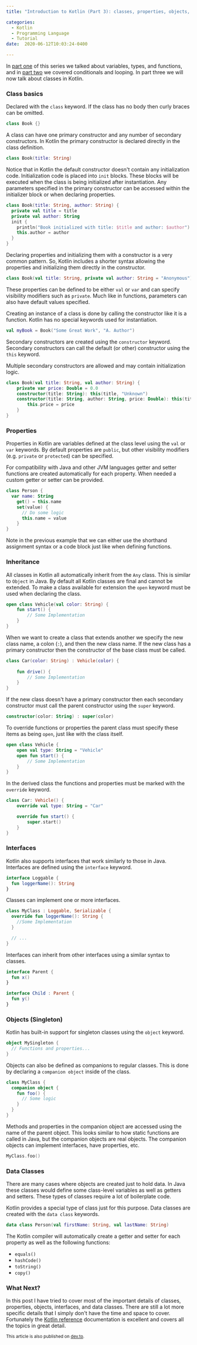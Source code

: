 ```yaml
---
title: "Introduction to Kotlin (Part 3): classes, properties, objects, and interfaces"

categories:
  - Kotlin
  - Programming Language
  - Tutorial
date:  2020-06-12T10:03:24-0400

---
```


In <a href="{{ site.url }}/posts/kotlin-part1-variables-types-functions">part one</a> of this series we talked about 
variables, types, and functions, and in <a href="{{ site.url }}/posts/kotlin-part2-conditionals-loops">part two</a>
we covered conditionals and looping. In part three we will now talk about classes in Kotlin.

### Class basics

Declared with the `class` keyword. If the class has no body then curly braces can be omitted.

```kotlin
class Book {}
```

A class can have one primary constructor and any number of secondary constructors. In Kotlin the primary constructor is 
declared directly in the class definition.

```kotlin
class Book(title: String)
```

Notice that in Kotlin the default constructor doesn't contain any initialization code. Initialization code is placed 
into `init` blocks.  These blocks will be executed when the class is being initialized after instantiation. Any 
parameters specified in the primary constructor can be accessed within the initializer block or when declaring properties.

```kotlin
class Book(title: String, author: String) {
  private val title = title
  private val author: String
  init {
    println("Book initialized with title: $title and author: $author")
    this.author = author
  }
}
```

Declaring properties and initializing them with a constructor is a very common pattern. So, Kotlin includes a shorter 
syntax allowing the properties and initializing them directly in the constructor.

```kotlin
class Book(val title: String, private val author: String = "Anonymous")
```

These properties can be defined to be either `val` or `var` and can specify visibility modifiers such as `private`. 
Much like in functions, parameters can also have default values specified.

Creating an instance of a class is done by calling the constructor like it is a function. Kotlin has no special 
keywords used for instantiation.

```kotlin
val myBook = Book("Some Great Work", "A. Author")
```

Secondary constructors are created using the `constructor` keyword. Secondary constructors can call the default (or 
other) constructor using the `this` keyword.

Multiple secondary constructors are allowed and may contain initialization logic.

```kotlin
class Book(val title: String, val author: String) {
    private var price: Double = 0.0
    constructor(title: String): this(title, "Unknown")
    constructor(title: String, author: String, price: Double): this(title, author) {
        this.price = price
    }
}
```

### Properties

Properties in Kotlin are variables defined at the class level using the `val` or `var` keywords. By default properties 
are `public`, but other visibility modifiers (e.g. `private` or `protected`) can be specified.

For compatibility with Java and other JVM languages getter and setter functions are created automatically for each 
property. When needed a custom getter or setter can be provided.

```kotlin
class Person {
  var name: String
    get() = this.name
    set(value) {
      // Do some logic
      this.name = value
    }
}
```

Note in the previous example that we can either use the shorthand assignment syntax or a code block just like when 
defining functions.

### Inheritance

All classes in Kotlin all automatically inherit from the `Any` class. This is similar to `Object` in Java. By default 
all Kotlin classes are final and cannot be extended. To make a class available for extension the `open` keyword must 
be used when declaring the class.

```kotlin
open class Vehicle(val color: String) {
    fun start() {
        // Some Implementation
    }
}
```

When we want to create a class that extends another we specify the new class name, a colon (`:`), and then the new 
class name. If the new class has a primary constructor then the constructor of the base class must be called.

```kotlin
class Car(color: String) : Vehicle(color) {
  
    fun drive() {
        // Some Implementation
    }
}
```

If the new class doesn't have a primary constructor then each secondary constructor must call the parent constructor 
using the `super` keyword. 

```kotlin
constructor(color: String) : super(color)
```

To override functions or properties the parent class must specify these items as being `open`, just like with the class itself.

```kotlin
open class Vehicle {
    open val type: String = "Vehicle"
    open fun start() {
        // Some Implementation
    }
}
```

In the derived  class the functions and properties must be marked with the `override` keyword.

```kotlin
class Car: Vehicle() {
    override val type: String = "Car"

    override fun start() {
        super.start()
    }
}
```

### Interfaces

Kotlin also supports interfaces that work similarly  to those in Java. Interfaces are defined using the `interface` keyword.

```kotlin
interface Loggable {
  fun loggerName(): String
}
```

Classes can implement one or more interfaces.

```kotlin
class MyClass : Loggable, Serializable {
  override fun loggerName(): String {
    //Some Implementation
  }

  // ...
}
```

Interfaces can inherit from other interfaces using a similar syntax to classes.

```kotlin
interface Parent {
  fun x()
}

interface Child : Parent {
  fun y()
}
```

### Objects (Singleton)

Kotlin has built-in support for singleton classes using the `object` keyword.

```kotlin
object MySingleton {
  // Functions and properties...
}
```

Objects can also be defined as companions to regular classes. This is done by declaring a `companion object` inside of the class.

```kotlin
class MyClass {
  companion object {
    fun foo() {
      // Some logic
    }
  }
}
```

Methods and properties in the companion object are accessed using the name of the parent object. This looks similar to 
how static functions are called in Java, but the companion objects are real objects. The companion objects can implement 
interfaces, have properties, etc.

```kotlin
MyClass.foo()
```

### Data Classes

There are many cases where objects are created just to hold data. In Java these classes would define some class-level 
variables as well as getters and setters. These types of classes require a lot of boilerplate code.

Kotlin provides a special type of class just for this purpose. Data classes are created with the `data class` keywords. 

```kotlin
data class Person(val firstName: String, val lastName: String)
```

The Kotlin compiler will automatically create a getter and setter for each property as well as the following functions:

  * `equals()`
  * `hashCode()`
  * `toString()`
  * `copy()`

### What Next?

In this post I have tried to cover most of the important details of classes, properties, objects, interfaces, and data 
classes. There are still a lot more specific details that I simply don't have the time and space to cover. Fortunately 
the <a href="https://kotlinlang.org/docs/reference/">Kotlin reference</a> documentation is excellent and covers all the 
topics in great detail.

<small>This article is also published on <a href="https://dev.to/mkbaldwin/introduction-to-kotlin-part-3-classes-properties-objects-and-interfaces-2bjf">dev.to</a>.</small>
